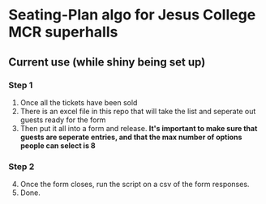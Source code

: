 Seating-Plan algo for Jesus College MCR superhalls
===========

## Current use (while shiny being set up)

### Step 1

1. Once all the tickets have been sold
2. There is an excel file in this repo that will take the list and seperate out guests ready for the form
3. Then put it all into a form and release. **It's important to make sure that guests are seperate entries, and that the max number of options people can select is 8**

### Step 2

4. Once the form closes, run the script on a csv of the form responses.
5. Done.
